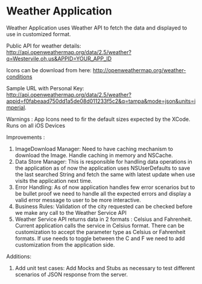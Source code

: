 # Weather Application

Weather Application uses Weather API to fetch the data and displayed to use in customized format.

Public API for weather details:
http://api.openweathermap.org/data/2.5/weather?q=Westervile,oh,us&APPID=YOUR_APP_ID

Icons can be download from here:
http://openweathermap.org/weather-conditions 

Sample URL with Personal Key: http://api.openweathermap.org/data/2.5/weather?appid=f0fabeaad750dd1a5de08d011233f5c2&q=tampa&mode=json&units=imperial. 

Warnings : App Icons need to fir the default sizes expected by the XCode. Runs on all iOS Devices

Improvements : 

1. ImageDownload Manager: Need to have caching mechanism to download the Image. Handle caching in memory and NSCache.
2. Data Store Manager: This is responsible for handling data operations in the application as of now the application uses NSUserDefaults to save the last searched String and fetch the same with latest update when use visits the application next time.
3. Error Handling: As of now application handles few error scenarios but to be bullet proof we need to handle all the expected errors and display a valid error message to user to be more interactive.
4. Business Rules: Validation of the city requested can be checked before we make any call to the Weather Service API
5. Weather Service API returns data in 2 formats : Celsius
 and Fahrenheit. Current application calls the service in Celsius
 format. There can be customization to accept the parameter type as Celsius
 or Fahrenheit formats. If use needs to toggle between the C and F we need to add customization from the application side.

Additions:

1. Add unit test cases: Add Mocks and Stubs as necessary to test different scenarios of JSON response from the server.

